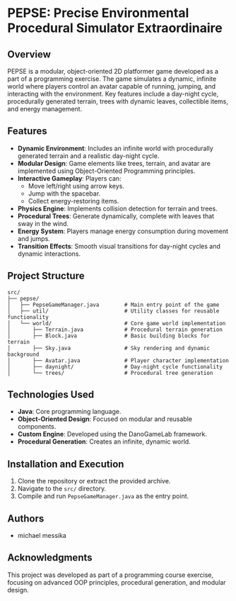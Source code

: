 
# PEPSE: Precise Environmental Procedural Simulator Extraordinaire

## Overview
PEPSE is a modular, object-oriented 2D platformer game developed as a part of a programming exercise. The game simulates a dynamic, infinite world where players control an avatar capable of running, jumping, and interacting with the environment. Key features include a day-night cycle, procedurally generated terrain, trees with dynamic leaves, collectible items, and energy management.

## Features
- **Dynamic Environment**: Includes an infinite world with procedurally generated terrain and a realistic day-night cycle.
- **Modular Design**: Game elements like trees, terrain, and avatar are implemented using Object-Oriented Programming principles.
- **Interactive Gameplay**: Players can:
  - Move left/right using arrow keys.
  - Jump with the spacebar.
  - Collect energy-restoring items.
- **Physics Engine**: Implements collision detection for terrain and trees.
- **Procedural Trees**: Generate dynamically, complete with leaves that sway in the wind.
- **Energy System**: Players manage energy consumption during movement and jumps.
- **Transition Effects**: Smooth visual transitions for day-night cycles and dynamic interactions.

## Project Structure
```
src/
├── pepse/
│   ├── PepseGameManager.java        # Main entry point of the game
│   ├── util/                        # Utility classes for reusable functionality
│   └── world/                       # Core game world implementation
│       ├── Terrain.java             # Procedural terrain generation
│       ├── Block.java               # Basic building blocks for terrain
│       ├── Sky.java                 # Sky rendering and dynamic background
│       ├── Avatar.java              # Player character implementation
│       ├── daynight/                # Day-night cycle functionality
│       └── trees/                   # Procedural tree generation
```

## Technologies Used
- **Java**: Core programming language.
- **Object-Oriented Design**: Focused on modular and reusable components.
- **Custom Engine**: Developed using the DanoGameLab framework.
- **Procedural Generation**: Creates an infinite, dynamic world.

## Installation and Execution
1. Clone the repository or extract the provided archive.
2. Navigate to the `src/` directory.
3. Compile and run `PepseGameManager.java` as the entry point.

## Authors
- michael messika

## Acknowledgments
This project was developed as part of a programming course exercise, focusing on advanced OOP principles, procedural generation, and modular design.
